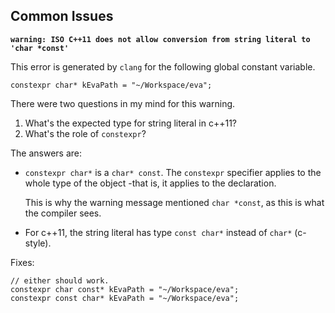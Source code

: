 
## Common Issues

**`warning: ISO C++11 does not allow conversion from string literal to 'char *const'`**

This error is generated by `clang` for the following global constant variable.

    constexpr char* kEvaPath = "~/Workspace/eva";

There were two questions in my mind for this warning.

1. What's the expected type for string literal in c++11?
2. What's the role of `constexpr`?

The answers are:

- `constexpr char*` is a `char* const`. The `constexpr` specifier applies to the
  whole type of the object -that is, it applies to the declaration.

  This is why the warning message mentioned `char *const`, as this is what the
  compiler sees.

- For c++11, the string literal has type `const char*` instead of `char*`
  (c-style).

Fixes:

    // either should work.
    constexpr char const* kEvaPath = "~/Workspace/eva";
    constexpr const char* kEvaPath = "~/Workspace/eva";
